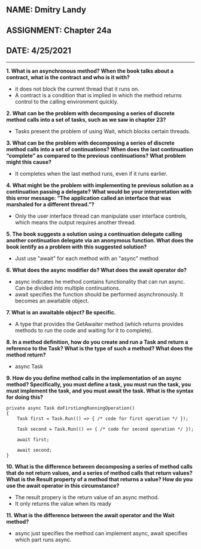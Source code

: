 ## NAME: Dmitry Landy
## ASSIGNMENT: Chapter 24a
## DATE: 4/25/2021
---
**1. What is an asynchronous method? When the book talks about a contract, what is the contract and who is it with?**
- it does not block the current thread that it runs on.
- A contract is a condition that is implied in which the method returns control to the calling environment quickly.

**2. What can be the problem with decomposing a series of discrete method calls into a set of tasks, such as we saw in chapter 23?**
- Tasks present the problem of using Wait, which blocks certain threads.

**3. What can be the problem with decomposing a series of discrete method calls into a set of continuations? When does the last continuation “complete” as compared to the previous continuations? What problem might this cause?**
- It completes when the last method runs, even if it runs earlier.

**4. What might be the problem with implementing te previous solution as a continuation passing a delegate? What would be your interpretation with this error message: “The application called an interface that was marshaled for a different thread.”?**
- Only the user interface thread can manipulate user interface controls, which means the output requires another thread.

**5. The book suggests a solution using a continuation delegate calling another continuation delegate via an anonymous function. What does the book ientify as a problem with this suggested solution?**
- Just use "await" for each method with an "async" method

**6. What does the async modifier do? What does the await operator do?**
- async indicates he method contains functionality that can run async. Can be divided into multiple continuations.
- await specifies the function should be performed asynchronously. It becomes an awaitable object.

**7. What is an awaitable object? Be specific.**
- A type that provides the GetAwaiter method (which returns provides methods to run the code and waiting for it to complete).

**8. In a method definition, how do you create and run a Task and return a reference to the Task? What is the type of such a method? What does the method return?**
- async Task

**9. How do you define method calls in the implementation of an async method? Specifically, you must define a task, you must run the task, you must implement the task, and you must await the task. What is the syntax for doing this?**
```
private async Task doFirstLongRunningOperation()
{
    Task first = Task.Run(() => { /* code for first operation */ });

    Task second = Task.Run(() => { /* code for second operation */ });

    await first;

    await second;
}
```

**10. What is the difference between decomposing a series of method calls that do not return values, and a series of method calls that return values? What is the Result property of a method that returns a value? How do you use the await operator in this circumstance?**
- The result propery is the return value of an async method.
- It only returns the value when its ready

**11. What is the difference between the await operator and the Wait method?**
- async just specifies the method can implement async, await specifies which part runs async.